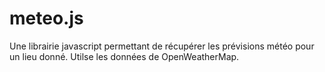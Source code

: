# meteo.js
Une librairie javascript permettant de récupérer les prévisions météo pour un lieu donné. Utilse les données de OpenWeatherMap.
